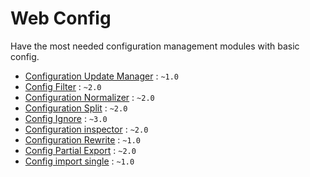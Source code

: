 # Web Config

Have the most needed configuration management modules with basic config.

* [Configuration Update Manager](https://www.drupal.org/project/config_update) : `~1.0`
* [Config Filter](https://www.drupal.org/project/config_filter) : `~2.0`
* [Configuration Normalizer](https://www.drupal.org/project/config_normalizer) : `~2.0`
* [Configuration Split](https://www.drupal.org/project/config_split) : `~2.0`
* [Config Ignore](https://www.drupal.org/project/config_ignore) : `~3.0`
* [Configuration inspector](https://www.drupal.org/project/config_inspector) : `~2.0`
* [Configuration Rewrite](https://www.drupal.org/project/config_rewrite) : `~1.0`
* [Config Partial Export](https://www.drupal.org/project/config_partial_export) : `~2.0`
* [Config import single](https://www.drupal.org/project/config_import_single) : `~1.0`
